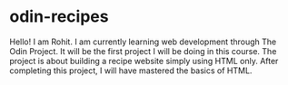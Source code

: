 # odin-recipes

Hello! I am Rohit. I am currently learning web development through The Odin Project.
It will be the first project I will be doing in this course. The project is
about building a recipe website simply using HTML only.
After completing this project, I will have mastered the basics of HTML.

